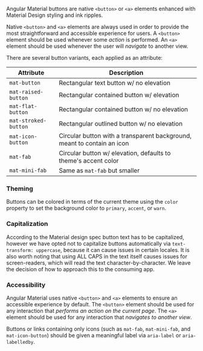 Angular Material buttons are native `<button>` or `<a>` elements enhanced with Material Design
styling and ink ripples.

<!-- example(button-overview) -->

Native `<button>` and `<a>` elements are always used in order to provide the most straightforward
and accessible experience for users. A `<button>` element should be used whenever some _action_
is performed. An `<a>` element should be used whenever the user will _navigate_ to another view.


There are several button variants, each applied as an attribute:

| Attribute            | Description                                                              |
|----------------------|--------------------------------------------------------------------------|
| `mat-button`         | Rectangular text button w/ no elevation                                  |
| `mat-raised-button`  | Rectangular contained button w/ elevation                                |
| `mat-flat-button`    | Rectangular contained button w/ no elevation                             |
| `mat-stroked-button` | Rectangular outlined button w/ no elevation                              |
| `mat-icon-button`    | Circular button with a transparent background, meant to contain an icon  |
| `mat-fab`            | Circular button w/ elevation, defaults to theme's accent color           |
| `mat-mini-fab`       | Same as `mat-fab` but smaller                                            |


### Theming
Buttons can be colored in terms of the current theme using the `color` property to set the
background color to `primary`, `accent`, or `warn`.

### Capitalization
According to the Material design spec button text has to be capitalized, however we have opted not
to capitalize buttons automatically via `text-transform: uppercase`, because it can cause issues in
certain locales. It is also worth noting that using ALL CAPS in the text itself causes issues for
screen-readers, which will read the text character-by-character. We leave the decision of how to
approach this to the consuming app.

### Accessibility
Angular Material uses native `<button>` and `<a>` elements to ensure an accessible experience by
default. The `<button>` element should be used for any interaction that _performs an action on the
current page_. The `<a>` element should be used for any interaction that _navigates to another
view_.

Buttons or links containing only icons (such as `mat-fab`, `mat-mini-fab`, and `mat-icon-button`)
should be given a meaningful label via `aria-label` or `aria-labelledby`.
